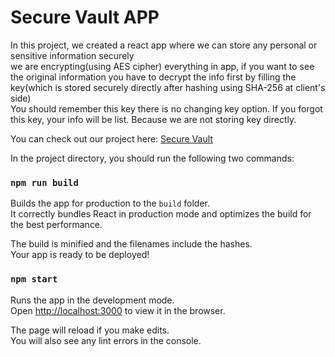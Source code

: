 # Secure Vault APP 

In this project, we created a react app where we can store any personal or sensitive information securely  
we are encrypting(using AES cipher) everything in app, if you want to see the original information you have to decrypt the
info first by filling the key(which is stored securely directly after hashing using SHA-256 at client's side)  
You should remember this key there is no changing key option. If you forgot this key, your info will be list. Because we are not storing key directly.

You can check out our project here: [Secure Vault](https://secure-vault1.vercel.app/)


In the project directory, you should run the following two commands:  
  
### `npm run build`

Builds the app for production to the `build` folder.\
It correctly bundles React in production mode and optimizes the build for the best performance.

The build is minified and the filenames include the hashes.\
Your app is ready to be deployed!

### `npm start`

Runs the app in the development mode.\
Open [http://localhost:3000](http://localhost:3000) to view it in the browser.

The page will reload if you make edits.\
You will also see any lint errors in the console.


